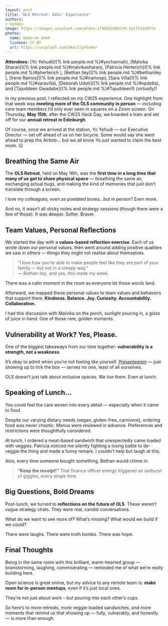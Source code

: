 ```yaml
---
layout: post
title: "OLS Retreat: Debs’ Experience"
authors:
- npdebs
image: https://images.unsplash.com/photo-1749202986276-3e17142ddf7e
photos:
  name: Deborah Udoh
  license: CC-BY
  url: https://unsplash.com/@kaitlynbaker
---
```


**Attendees:** [Yo Yehudi]({% link people.md %}#yochannah), [Malvika Sharan]({% link people.md %}#malvikasharan), [Patricia Herterich]({% link people.md %}#pherterich ), [Bethan Iley]({% link people.md %}#bethaniley ), [Irene Ramos]({% link people.md %}#iramosp), [Sara Villa]({% link people.md %}#saravilla), [Deborah Udoh]({% link people.md %}#npdebs), and [Tajuddeen Gwadabe]({% link people.md %}#Tajuddeen1) *(virtually!)*

In my previous post, I reflected on my CW25 experience. One highlight from that week was **meeting more of the OLS community in person** — including core team members I’d only ever seen in squares on a Zoom screen. On Thursday, **May 15th**, after the CW25 Hack Day, we boarded a train and set off for our **annual retreat in Edinburgh**.

Of course, once we arrived at the station, Yo Yehudi — our Executive Director — set off ahead of us on her bicycle. Some would say she went ahead to prep the Airbnb… but we all know Yo just wanted to claim the best room. 😉

## Breathing the Same Air

The **OLS Retreat**, held on May 16th, was the **first time in a long time that many of us got to share physical space** — breathing the same air, exchanging actual hugs, and making the kind of memories that just don’t translate through a screen.

I love my colleagues, even as pixelated boxes…but in person? Even more.

And no, it wasn’t all sticky notes and strategy sessions (though there were a few of those). It was deeper. Softer. Braver.

## Team Values, Personal Reflections

We started the day with a **values-based reflection exercise**. Each of us wrote down our personal values, then went around adding positive qualities we saw in others — things they might not realise about themselves.

> “I love how you’re able to make people feel like they are part of your family — but not in a creepy way.”  
> — *Bethan Iley*, and yes, this made my week.

There was a calm moment in the room as everyone let those words land.

Afterward, we mapped these personal values to team values and behaviors that support them. **Kindness. Balance. Joy. Curiosity. Accountability. Collaboration.**

I had this discussion with Malvika on the porch, sunlight pouring in, a glass of juice in hand. One of those rare, golden moments.

## Vulnerability at Work? Yes, Please.

One of the biggest takeaways from our time together: **vulnerability is a strength, not a weakness**.

It’s okay to admit when you’re not feeling like yourself. [Presenteeism](https://en.wikipedia.org/wiki/Presenteeism) — just showing up to tick the box — serves no one, least of all ourselves.

OLS doesn’t just talk about inclusive spaces. We *live* them. Even at lunch.

## Speaking of Lunch…

You could feel the care woven into every detail — especially when it came to food.

Despite our varying dietary needs (vegan, gluten-free, carnivore), ordering food was never chaotic. Menus were reviewed in advance. 
Preferences and restrictions were thoughtfully considered.

At lunch, I ordered a meat-based sandwich that unexpectedly came loaded with veggies. 
Patricia noticed me silently fighting a losing battle to de-veggie the thing and made a funny remark. I couldn’t help but laugh at this.

Also, every time someone bought something, Bethan would chime in:

> **“Keep the receipt!”**
> That finance officer energy triggered an outburst of giggles, every single time.

## Big Questions, Bold Dreams

Post-lunch, we turned to **reflections on the future of OLS**. These weren’t vague strategy chats. They were real, candid conversations.

What do we want to see more of? What’s missing? What would we build if we could?

There were laughs. There were truth bombs. There was hope.

## Final Thoughts

Being in the same room with this brilliant, warm-hearted group — brainstorming, laughing, commiserating — reminded me of what we’re really building here.

Open science is great online, but my advice to any remote team is: **make room for in-person meetups**, even if it’s just local ones.

They’re not just about work – but pouring into each other’s cups.

So here’s to more retreats, more veggie-loaded sandwiches, and more moments that remind us that showing up — fully, vulnerably, and honestly — is more than enough.
